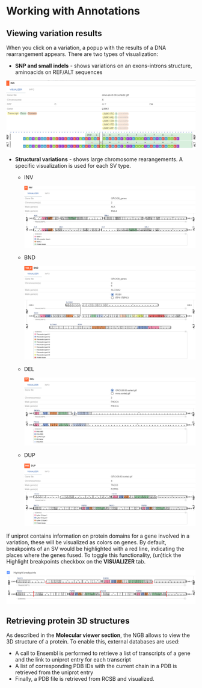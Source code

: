 # Working with Annotations
## Viewing variation results
When you click on a variation, a popup with the results of a DNA rearrangement appears.
There are two types of visualization:
* **SNP and small indels** - shows variations on an exons-introns structure, aminoacids on REF/ALT sequences

![NGB GUI](images/annotations-1.png)

* **Structural variations** -  shows large chromosome rearangements. A specific visualization is used for each SV type.
  * INV

    ![NGB GUI](images/annotations-2.png)

  * BND

    ![NGB GUI](images/annotations-3.png)

  * DEL

    ![NGB GUI](images/annotations-4.png)

  * DUP

    ![NGB GUI](images/annotations-5.png)

If uniprot contains information on protein domains for a gene involved in a variation, these will be visualized as colors on genes.
By default, breakpoints of an SV would be highlighted with a red line, indicating the places where the genes fused. To toggle this functionality, (un)tick the Highlight breakpoints checkbox on the **VISUALIZER** tab.

![NGB GUI](images/annotations-6.png)

## Retrieving protein 3D structures
As described in the **Molecular viewer section**, the NGB allows to view the 3D structure of a protein. To enable this, external databases are used:
* A call to Ensembl is performed to retrieve a list of transcripts of a gene and the link to uniprot entry for each transcript
* A list of corresponding PDB IDs with the current chain in a PDB is retrieved from the uniprot entry
* Finally, a PDB file is retrieved from RCSB and visualized.
